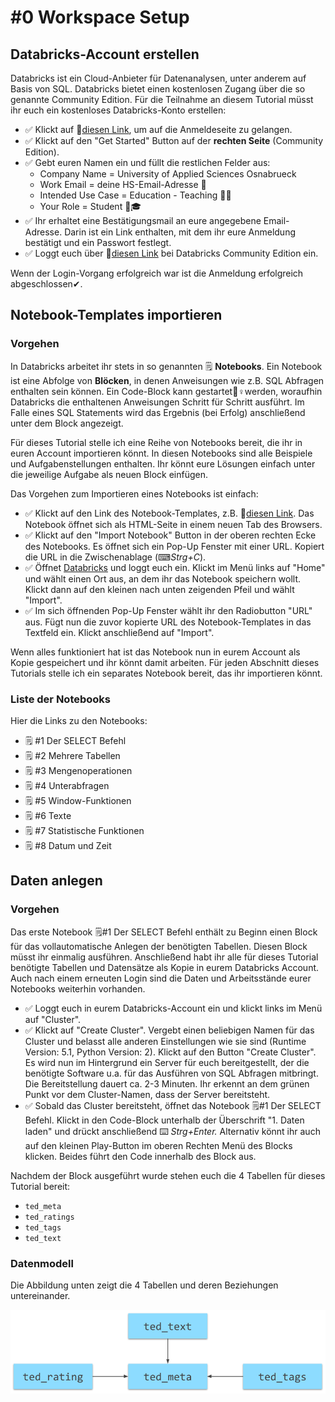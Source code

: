 # \#0 Workspace Setup

## Databricks-Account erstellen

Databricks ist ein Cloud-Anbieter für Datenanalysen, unter anderem auf Basis von SQL. Databricks bietet einen kostenlosen Zugang über die so genannte Community Edition. Für die Teilnahme an diesem Tutorial müsst ihr euch ein kostenloses Databricks-Konto erstellen:

* ✅ Klickt auf 🔗[diesen Link](https://databricks.com/try-databricks), um auf die Anmeldeseite zu gelangen. 
* ✅ Klickt auf den "Get Started" Button auf der **rechten Seite** \(Community Edition\). 
* ✅ Gebt euren Namen ein und füllt die restlichen Felder aus:
  * Company Name = University of Applied Sciences Osnabrueck
  * Work Email = deine HS-Email-Adresse 📧 
  * Intended Use Case = Education - Teaching 👨🏫 
  * Your Role = Student 👩🎓  
* ✅ Ihr erhaltet eine Bestätigungsmail an eure angegebene Email-Adresse. Darin ist ein Link enthalten, mit dem ihr eure Anmeldung bestätigt und ein Passwort festlegt. 
* ✅ Loggt euch über 🔗[diesen Link](https://community.cloud.databricks.com/login.html) bei Databricks Community Edition ein.

Wenn der Login-Vorgang erfolgreich war ist die Anmeldung erfolgreich abgeschlossen✔.

## Notebook-Templates importieren

### Vorgehen

In Databricks arbeitet ihr stets in so genannten 🗒 **Notebooks**. Ein Notebook ist eine Abfolge von **Blöcken**, in denen Anweisungen wie z.B. SQL Abfragen enthalten sein können. Ein Code-Block kann gestartet🏃♀werden, woraufhin Databricks die enthaltenen Anweisungen Schritt für Schritt ausführt. Im Falle eines SQL Statements wird das Ergebnis \(bei Erfolg\) anschließend unter dem Block angezeigt.

Für dieses Tutorial stelle ich eine Reihe von Notebooks bereit, die ihr in euren Account importieren könnt. In diesen Notebooks sind alle Beispiele und Aufgabenstellungen enthalten. Ihr könnt eure Lösungen einfach unter die jeweilige Aufgabe als neuen Block einfügen.

Das Vorgehen zum Importieren eines Notebooks ist einfach:

* ✅ Klickt auf den Link des Notebook-Templates, z.B. 🔗[diesen Link](https://winf-hsos.github.io/databricks-notebooks/empirisches-arbeiten/3%20-%20Text%20Analytics.html). Das Notebook öffnet sich als HTML-Seite in einem neuen Tab des Browsers. 
* ✅ Klickt auf den "Import Notebook" Button in der oberen rechten Ecke des Notebooks. Es öffnet sich ein Pop-Up Fenster mit einer URL. Kopiert die URL in die Zwischenablage \(⌨_Strg+C_\). 
* ✅ Öffnet [Databricks](https://community.cloud.databricks.com/login.html) und loggt euch ein. Klickt im Menü links auf "Home" und wählt einen Ort aus, an dem ihr das Notebook speichern wollt. Klickt dann auf den kleinen nach unten zeigenden Pfeil und wählt "Import".  
* ✅ Im sich öffnenden Pop-Up Fenster wählt ihr den Radiobutton "URL" aus. Fügt nun die zuvor kopierte URL des Notebook-Templates in das Textfeld ein. Klickt anschließend auf "Import".

Wenn alles funktioniert hat ist das Notebook nun in eurem Account als Kopie gespeichert und ihr könnt damit arbeiten. Für jeden Abschnitt dieses Tutorials stelle ich ein separates Notebook bereit, das ihr importieren könnt.

### Liste der Notebooks

Hier die Links zu den Notebooks:

* 🗒 \#1 Der SELECT Befehl
* 🗒 \#2 Mehrere Tabellen
* 🗒 \#3 Mengenoperationen
* 🗒 \#4 Unterabfragen
* 🗒 \#5 Window-Funktionen
* 🗒 \#6 Texte
* 🗒 \#7 Statistische Funktionen
* 🗒 \#8 Datum und Zeit

## Daten anlegen

### Vorgehen

Das erste Notebook 🗒\#1 Der SELECT Befehl enthält zu Beginn einen Block für das vollautomatische Anlegen der benötigten Tabellen. Diesen Block müsst ihr einmalig ausführen. Anschließend habt ihr alle für dieses Tutorial benötigte Tabellen und Datensätze als Kopie in eurem Databricks Account. Auch nach einem erneuten Login sind die Daten und Arbeitsstände eurer Notebooks weiterhin vorhanden.

* ✅ Loggt euch in eurem Databricks-Account ein und klickt links im Menü auf "Cluster". 
* ✅ Klickt auf "Create Cluster". Vergebt einen beliebigen Namen für das Cluster und belasst alle anderen Einstellungen wie sie sind \(Runtime Version: 5.1, Python Version: 2\). Klickt auf den Button "Create Cluster". Es wird nun im Hintergrund ein Server für euch bereitgestellt, der die benötigte Software u.a. für das Ausführen von SQL Abfragen mitbringt. Die Bereitstellung dauert ca. 2-3 Minuten. Ihr erkennt an dem grünen Punkt vor dem Cluster-Namen, dass der Server bereitsteht.  
* ✅ Sobald das Cluster bereitsteht, öffnet das Notebook 🗒\#1 Der SELECT Befehl. Klickt in den Code-Block unterhalb der Überschrift "1. Daten laden" und drückt anschließend ⌨ _Strg+Enter._ Alternativ könnt ihr auch auf den kleinen Play-Button im oberen Rechten Menü des Blocks klicken. Beides führt den Code innerhalb des Block aus.

Nachdem der Block ausgeführt wurde stehen euch die 4 Tabellen für dieses Tutorial bereit:

* `ted_meta`
* `ted_ratings`
* `ted_tags`
* `ted_text`

### Datenmodell

Die Abbildung unten zeigt die 4 Tabellen und deren Beziehungen untereinander.

![TED-Talks Datenmodell.](../../../.gitbook/assets/ted_data_model.png)

